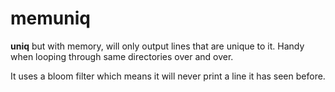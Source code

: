# memuniq
**uniq** but with memory, will only output lines that are unique to it. Handy when looping through same directories over and over.

It uses a bloom filter which means it will never print a line it has seen before. 
